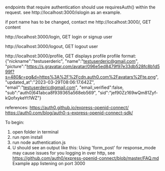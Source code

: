 endpoints that require authentication should use requiresAuth() within the request. see http://localhost:3000/islogin as an example.

if port name has to be changed, contact me
http://localhost:3000/, GET
content

http://localhost:3000/login, GET
login or signup user

http://localhost:3000/logout, GET
logout user

http://localhost:3000/profile, GET
displays profile
profile format:
{"nickname":"testuserderic",
"name":"testuserderic@gmail.com",
"picture":"https://s.gravatar.com/avatar/096e5ed8479f97e33db528fc8b1d599f?s=480&r=pg&d=https%3A%2F%2Fcdn.auth0.com%2Favatars%2Fte.png",
"updated_at":"2023-03-29T08:06:17.642Z",
"email":"testuserderic@gmail.com",
"email_verified":false,
"sub":"auth0|641abca8f939365a568eb569",
"sid":"jef90Zz169wQm81Zyf-kQofxykeYt1WZ"}


references:
https://auth0.github.io/express-openid-connect/
https://auth0.com/blog/auth0-s-express-openid-connect-sdk/

To begin:
1. open folder in terminal
2. run npm install
3. run node authentication.js
4. U should see an output like this: Using 'form_post' for response_mode may cause issues for you logging in over http, see https://github.com/auth0/express-openid-connect/blob/master/FAQ.md
Example app listening on port 3000

